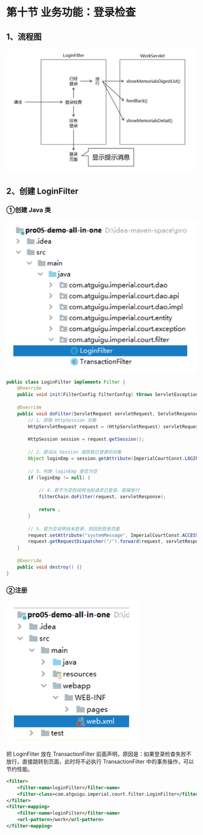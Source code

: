 # 第十节 业务功能：登录检查

## 1、流程图

![img_59.png](picture/img_59.png)

## 2、创建 LoginFilter

### ①创建 Java 类

![img_60.png](picture/img_60.png)

```java
public class LoginFilter implements Filter {
    @Override
    public void init(FilterConfig filterConfig) throws ServletException {}

    @Override
    public void doFilter(ServletRequest servletRequest, ServletResponse servletResponse, FilterChain filterChain) throws IOException, ServletException {
        // 1、获取 HttpSession 对象
        HttpServletRequest request = (HttpServletRequest) servletRequest;

        HttpSession session = request.getSession();
        
        // 2、尝试从 Session 域获取已登录的对象
        Object loginEmp = session.getAttribute(ImperialCourtConst.LOGIN_EMP_ATTR_NAME);
        
        // 3、判断 loginEmp 是否为空
        if (loginEmp != null) {
            
            // 4、若不为空则说明当前请求已登录，直接放行
            filterChain.doFilter(request, servletResponse);
            
            return ;
        }
        
        // 5、若为空说明尚未登录，则回到登录页面
        request.setAttribute("systemMessage", ImperialCourtConst.ACCESS_DENIED_MESSAGE);
        request.getRequestDispatcher("/").forward(request, servletResponse);
    }

    @Override
    public void destroy() {}
}
```

### ②注册

![img_61.png](picture/img_61.png)

把 LoginFilter 放在 TransactionFilter 前面声明，原因是：如果登录检查失败不放行，直接跳转到页面，此时将不必执行 TransactionFilter 中的事务操作，可以节约性能。

```xml
<filter>
    <filter-name>loginFilter</filter-name>
    <filter-class>com.atguigu.imperial.court.filter.LoginFilter</filter-class>
</filter>
<filter-mapping>
    <filter-name>loginFilter</filter-name>
    <url-pattern>/work</url-pattern>
</filter-mapping>
```